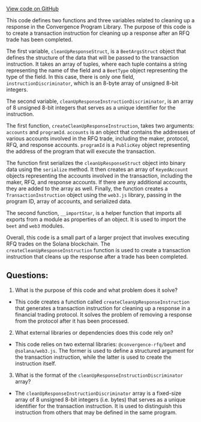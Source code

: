 [View code on GitHub](https://github.com/convergence-rfq/convergence-program-library/rfq/js/generated/instructions/cleanUpResponse.js)

This code defines two functions and three variables related to cleaning up a response in the Convergence Program Library. The purpose of this code is to create a transaction instruction for cleaning up a response after an RFQ trade has been completed. 

The first variable, `cleanUpResponseStruct`, is a `BeetArgsStruct` object that defines the structure of the data that will be passed to the transaction instruction. It takes an array of tuples, where each tuple contains a string representing the name of the field and a `BeetType` object representing the type of the field. In this case, there is only one field, `instructionDiscriminator`, which is an 8-byte array of unsigned 8-bit integers.

The second variable, `cleanUpResponseInstructionDiscriminator`, is an array of 8 unsigned 8-bit integers that serves as a unique identifier for the instruction.

The first function, `createCleanUpResponseInstruction`, takes two arguments: `accounts` and `programId`. `accounts` is an object that contains the addresses of various accounts involved in the RFQ trade, including the maker, protocol, RFQ, and response accounts. `programId` is a `PublicKey` object representing the address of the program that will execute the transaction. 

The function first serializes the `cleanUpResponseStruct` object into binary data using the `serialize` method. It then creates an array of `KeyedAccount` objects representing the accounts involved in the transaction, including the maker, RFQ, and response accounts. If there are any additional accounts, they are added to the array as well. Finally, the function creates a `TransactionInstruction` object using the `web3.js` library, passing in the program ID, array of accounts, and serialized data.

The second function, `__importStar`, is a helper function that imports all exports from a module as properties of an object. It is used to import the `beet` and `web3` modules.

Overall, this code is a small part of a larger project that involves executing RFQ trades on the Solana blockchain. The `createCleanUpResponseInstruction` function is used to create a transaction instruction that cleans up the response after a trade has been completed.
## Questions: 
 1. What is the purpose of this code and what problem does it solve?
- This code creates a function called `createCleanUpResponseInstruction` that generates a transaction instruction for cleaning up a response in a financial trading protocol. It solves the problem of removing a response from the protocol after it has been processed.

2. What external libraries or dependencies does this code rely on?
- This code relies on two external libraries: `@convergence-rfq/beet` and `@solana/web3.js`. The former is used to define a structured argument for the transaction instruction, while the latter is used to create the instruction itself.

3. What is the format of the `cleanUpResponseInstructionDiscriminator` array?
- The `cleanUpResponseInstructionDiscriminator` array is a fixed-size array of 8 unsigned 8-bit integers (i.e. bytes) that serves as a unique identifier for the transaction instruction. It is used to distinguish this instruction from others that may be defined in the same program.